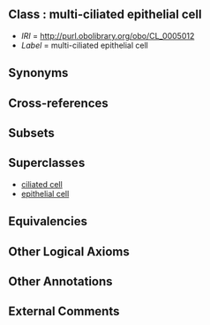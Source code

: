 
## Class : multi-ciliated epithelial cell

 * *IRI* = http://purl.obolibrary.org/obo/CL_0005012
 * *Label* = multi-ciliated epithelial cell

## Synonyms


## Cross-references


## Subsets


## Superclasses

 * [ciliated cell](../../CL/64/CL_0000064.md)
 * [epithelial cell](../../CL/66/CL_0000066.md)

## Equivalencies


## Other Logical Axioms


## Other Annotations


## External Comments

